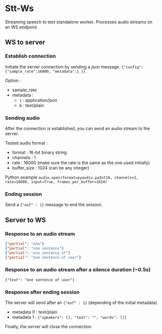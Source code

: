 # Stt-Ws
Streaming speech to text standalone worker. Processes audio streams on an WS endpoint 

## WS to server

### Establish connection
Initiate the server connection by sending a json message.
`{"config": {"sample_rate":16000, "metadata":1 }}`

Option : 
  - sample_rate
  - metadata : 
    - `1` : application/json
    - `0` : text/plain

### Sending audio

After the connection is established, you can send an audio stream to the server.

Tested audio format : 
  - format : 16-bit binary string
  - channels : 1
  - rate : 16000 (make sure the rate is the same as the one used initially)
  - buffer_size : 1024 (can be any integer)


Python example `audio.open(format=pyaudio.paInt16, channels=1, rate=16000, input=True, frames_per_buffer=1024)`

### Ending session 
Send a `{"eof" : 1}` message to end the session.

## Server to WS

### Response to an audio stream

```json
{"partial": "one"}
{"partial": "one sentence"}
{"partial": "one sentence of"}
{"partial": "one sentence of user"}
```

### Response to an audio stream after a silence duration (~0.5s)
`{"text": "one sentence of user"}`

### Response after ending session 
The server will send after an `{"eof" : 1}` (depending of the initial metadata)
- metadata 0 : text/plain
- metadata 1 : `{"speakers": [], "text": "", "words": []}`

Finally, the server will close the connection